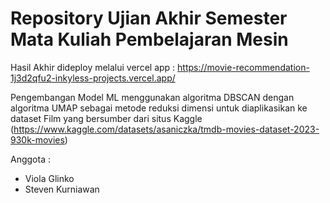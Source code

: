 # Repository Ujian Akhir Semester Mata Kuliah Pembelajaran Mesin

Hasil Akhir dideploy melalui vercel app : https://movie-recommendation-1j3d2qfu2-inkyless-projects.vercel.app/

Pengembangan Model ML menggunakan algoritma DBSCAN dengan algoritma UMAP sebagai metode reduksi dimensi untuk diaplikasikan ke dataset Film yang bersumber dari situs Kaggle (https://www.kaggle.com/datasets/asaniczka/tmdb-movies-dataset-2023-930k-movies)

Anggota : 
- Viola Glinko
- Steven Kurniawan

